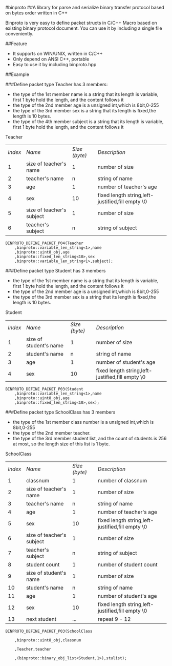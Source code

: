 #binproto
##A library for parse and serialize binary transfer protocol based on bytes order written in C++

Binproto is very easy to define packet structs in C/C++ Macro based on existing binary protocol document.
You can use it by including a single file conveniently.

##Feature
* It supports on WIN/UNIX, written in C/C++
* Only depend on ANSI C++, portable
* Easy to use it by including binproto.hpp

##Example

###Define packet type Teacher has 3 members:

* the type of the 1st member name is a string that its length is variable, first 1 byte hold the length, and the content follows it
* the type of the 2nd member age is a unsigned int,which is 8bit,0-255
* the type of the 3rd member sex is a string that its length is fixed,the length is 10 bytes.
* the type of the 4th member subject is a string that its length is variable, first 1 byte hold the length, and the content follows it

Teacher
<table>
<tr><td><em>Index</em></td><td><em>Name</em></td><td><em>Size (byte)</em></td><td><em>Description</em></td></tr>
<tr><td>1</td><td>size of teacher's name</td><td>1</td><td>number of size</td></tr>
<tr><td>2</td><td>teacher's name</td><td>n</td><td>string of name</td></tr>
<tr><td>3</td><td>age</td><td>1</td><td>number of teacher's age</td></tr>
<tr><td>4</td><td>sex</td><td>10</td><td>fixed length string,left-justified,fill empty \0</td></tr>
<tr><td>5</td><td>size of teacher's subject</td><td>1</td><td>number of size</td></tr>
<tr><td>6</td><td>teacher's subject</td><td>n</td><td>string of subject</td></tr>
</table>

	BINPROTO_DEFINE_PACKET_P04(Teacher
		,binproto::variable_len_string<1>,name
		,binproto::uint8_obj,age
		,binproto::fixed_len_string<10>,sex
		,binproto::variable_len_string<1>,subject);
 
###Define packet type Student has 3 members

* the type of the 1st member name is a string that its length is variable, first 1 byte hold the length, and the content follows it
* the type of the 2nd member age is a unsigned int,which is 8bit,0-255
* the type of the 3rd member sex is a string that its length is fixed,the length is 10 bytes.

Student
<table>
<tr><td><em>Index</em></td><td><em>Name</em></td><td><em>Size (byte)</em></td><td><em>Description</em></td></tr>
<tr><td>1</td><td>size of student's name</td><td>1</td><td>number of size</td></tr>
<tr><td>2</td><td>student's name</td><td>n</td><td>string of name</td></tr>
<tr><td>3</td><td>age</td><td>1</td><td>number of student's age</td></tr>
<tr><td>4</td><td>sex</td><td>10</td><td>fixed length string,left-justified,fill empty \0</td></tr>
</table>

	BINPROTO_DEFINE_PACKET_P03(Student
		,binproto::variable_len_string<1>,name
		,binproto::uint8_obj,age
		,binproto::fixed_len_string<10>,sex);

###Define packet type SchoolClass has 3 members

* the type of the 1st member class number is a unsigned int,which is 8bit,0-255
* the type of the 2nd member teacher.
* the type of the 3rd member student list, and the count of students is 256 at most, so the length size of this list is 1 byte.

SchoolClass
<table>
<tr><td><em>Index</em></td><td><em>Name</em></td><td><em>Size (byte)</em></td><td><em>Description</em></td></tr>
<tr><td>1</td><td>classnum</td><td>1</td><td>number of classnum</td></tr>
<tr><td>2</td><td>size of teacher's name</td><td>1</td><td>number of size</td></tr>
<tr><td>3</td><td>teacher's name</td><td>n</td><td>string of name</td></tr>
<tr><td>4</td><td>age</td><td>1</td><td>number of teacher's age</td></tr>
<tr><td>5</td><td>sex</td><td>10</td><td>fixed length string,left-justified,fill empty \0</td></tr>
<tr><td>6</td><td>size of teacher's subject</td><td>1</td><td>number of size</td></tr>
<tr><td>7</td><td>teacher's subject</td><td>n</td><td>string of subject</td></tr>
<tr><td>8</td><td>student count</td><td>1</td><td>number of student count</td></tr>
<tr><td>9</td><td>size of student's name</td><td>1</td><td>number of size</td></tr>
<tr><td>10</td><td>student's name</td><td>n</td><td>string of name</td></tr>
<tr><td>11</td><td>age</td><td>1</td><td>number of student's age</td></tr>
<tr><td>12</td><td>sex</td><td>10</td><td>fixed length string,left-justified,fill empty \0</td></tr>
<tr><td>13</td><td>next student</td><td>...</td><td>repeat 9 - 12</td></tr>
</table>

	BINPROTO_DEFINE_PACKET_P03(SchoolClass
	
		,binproto::uint8_obj,classnum
	
		,Teacher,teacher
	
		,(binproto::binary_obj_list<Student,1>),stulist);

